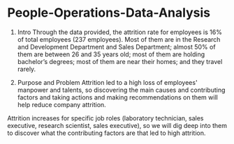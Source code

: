# People-Operations-Data-Analysis

1.   Intro
Through the data provided, the attrition rate for employees is 16% of total employees (237 employees). Most of them are in the Research and Development Department and Sales Department; almost 50% of them are between 26 and 35 years old; most of them are holding bachelor’s degrees; most of them are near their homes; and they travel rarely.

2.	Purpose and Problem
Attrition led to a high loss of employees' manpower and talents, so discovering the main causes and contributing factors and taking actions and making recommendations on them will help reduce company attrition.

Attrition increases for specific job roles (laboratory technician, sales executive, research scientist, sales executive), so we will dig deep into them to discover what the contributing factors are that led to high attrition.
